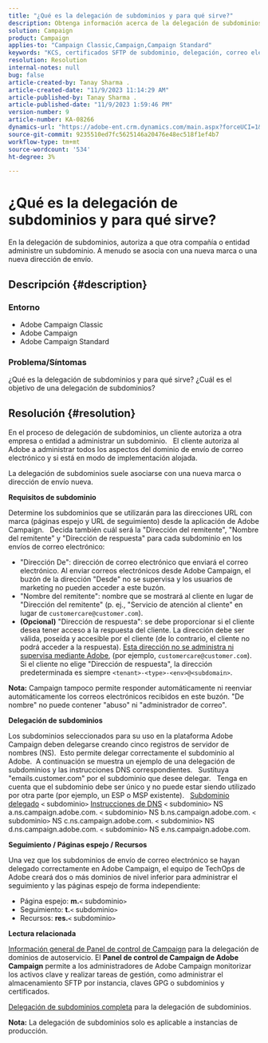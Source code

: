 ```yaml
---
title: "¿Qué es la delegación de subdominios y para qué sirve?"
description: Obtenga información acerca de la delegación de subdominios, su propósito y su objetivo.
solution: Campaign
product: Campaign
applies-to: "Campaign Classic,Campaign,Campaign Standard"
keywords: "KCS, certificados SFTP de subdominio, delegación, correo electrónico, respuesta, campaña"
resolution: Resolution
internal-notes: null
bug: false
article-created-by: Tanay Sharma .
article-created-date: "11/9/2023 11:14:29 AM"
article-published-by: Tanay Sharma .
article-published-date: "11/9/2023 1:59:46 PM"
version-number: 9
article-number: KA-08266
dynamics-url: "https://adobe-ent.crm.dynamics.com/main.aspx?forceUCI=1&pagetype=entityrecord&etn=knowledgearticle&id=dbe40925-f17e-ee11-8179-6045bd0065b6"
source-git-commit: 9235510ed7fc5625146a20476e48ec518f1ef4b7
workflow-type: tm+mt
source-wordcount: '534'
ht-degree: 3%

---
```


# ¿Qué es la delegación de subdominios y para qué sirve?


En la delegación de subdominios, autoriza a que otra compañía o entidad administre un subdominio. A menudo se asocia con una nueva marca o una nueva dirección de envío.

## Descripción {#description}


### Entorno

- Adobe Campaign Classic
- Adobe Campaign
- Adobe Campaign Standard




### Problema/Síntomas

¿Qué es la delegación de subdominios y para qué sirve? ¿Cuál es el objetivo de una delegación de subdominios?


## Resolución {#resolution}


En el proceso de delegación de subdominios, un cliente autoriza a otra empresa o entidad a administrar un subdominio.  
El cliente autoriza al Adobe a administrar todos los aspectos del dominio de envío de correo electrónico y si está en modo de implementación alojada.

La delegación de subdominios suele asociarse con una nueva marca o dirección de envío nueva.

<b>Requisitos de subdominio</b>

Determine los subdominios que se utilizarán para las direcciones URL con marca (páginas espejo y URL de seguimiento) desde la aplicación de Adobe Campaign.  
Decida también cuál será la &quot;Dirección del remitente&quot;, &quot;Nombre del remitente&quot; y &quot;Dirección de respuesta&quot; para cada subdominio en los envíos de correo electrónico:

- &quot;Dirección De&quot;: dirección de correo electrónico que enviará el correo electrónico. Al enviar correos electrónicos desde Adobe Campaign, el buzón de la dirección &quot;Desde&quot; no se supervisa y los usuarios de marketing no pueden acceder a este buzón.
- &quot;Nombre del remitente&quot;: nombre que se mostrará al cliente en lugar de &quot;Dirección del remitente&quot; (p. ej., &quot;Servicio de atención al cliente&quot; en lugar de `customercare@customer.com`).
- <b>(Opcional)</b> &quot;Dirección de respuesta&quot;: se debe proporcionar si el cliente desea tener acceso a la respuesta del cliente. La dirección debe ser válida, poseída y accesible por el cliente (de lo contrario, el cliente no podrá acceder a la respuesta). <u>Esta dirección no se administra ni supervisa mediante Adobe</u>, (por ejemplo, `customercare@customer.com`). Si el cliente no elige &quot;Dirección de respuesta&quot;, la dirección predeterminada es siempre `<tenant>-<type>-<env>@<subdomain>`.


<b>Nota:</b> Campaign tampoco permite responder automáticamente ni reenviar automáticamente los correos electrónicos recibidos en este buzón. &quot;De nombre&quot; no puede contener &quot;abuso&quot; ni &quot;administrador de correo&quot;.

<b>Delegación de subdominios</b>

Los subdominios seleccionados para su uso en la plataforma Adobe Campaign deben delegarse creando cinco registros de servidor de nombres (NS). 
Esto permite delegar correctamente el subdominio al Adobe.  A continuación se muestra un ejemplo de una delegación de subdominios y las instrucciones DNS correspondientes.  
Sustituya &quot;emails.customer.com&quot; por el subdominio que desee delegar.  
Tenga en cuenta que el subdominio debe ser único y no puede estar siendo utilizado por otra parte (por ejemplo, un ESP o MSP existente).
 
<u>Subdominio delegado</u>
`<` subdominio`>`
<u>Instrucciones de DNS</u>
`<` subdominio`>`  NS a.ns.campaign.adobe.com.
`<` subdominio`>`  NS b.ns.campaign.adobe.com.
`<` subdominio`>`  NS c.ns.campaign.adobe.com.
`<` subdominio`>`  NS d.ns.campaign.adobe.com.
`<` subdominio`>`  NS e.ns.campaign.adobe.com.

<b>Seguimiento / Páginas espejo / Recursos</b>

Una vez que los subdominios de envío de correo electrónico se hayan delegado correctamente en Adobe Campaign, el equipo de TechOps de Adobe creará dos o más dominios de nivel inferior para administrar el seguimiento y las páginas espejo de forma independiente:

- Página espejo: <b>m.</b>`<` subdominio`>`
- Seguimiento: <b>t.</b>`<` subdominio`>`
- Recursos: <b>res.</b>`<` subdominio`>`




<b>Lectura relacionada</b>

[Información general de Panel de control de Campaign](https://experienceleague.adobe.com/docs/campaign-classic-learn/control-panel/control-panel-overview.html?lang=es) para la delegación de dominios de autoservicio. El <b>Panel de control de Campaign de Adobe Campaign</b> permite a los administradores de Adobe Campaign monitorizar los activos clave y realizar tareas de gestión, como administrar el almacenamiento SFTP por instancia, claves GPG o subdominios y certificados.

[Delegación de subdominios completa](https://experienceleague.adobe.com/docs/campaign-classic-learn/control-panel/subdomains-and-certificates/subdomain-delegation.html) para la delegación de subdominios.

<b>Nota:</b> La delegación de subdominios solo es aplicable a instancias de producción.
